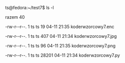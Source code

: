 ts@fedora:~/test7$ ls -l

razem 40 

-rw-r--r--. 1 ts ts    19 04-11 21:35 koderwzorcowy7.enc

-rw-r--r--. 1 ts ts   407 04-11 21:34 koderwzorcowy7.jpg

-rw-r--r--. 1 ts ts    96 04-11 21:35 koderwzorcowy7.png

-rw-r--r--. 1 ts ts 28201 04-11 21:34 koderwzorcowy7.py



